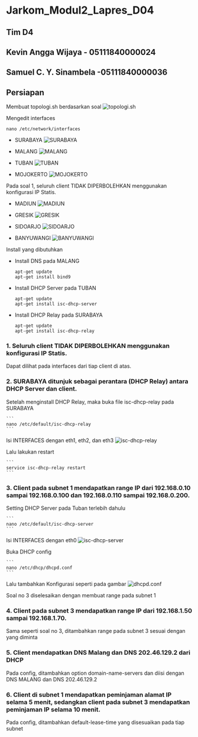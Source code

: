 # Jarkom_Modul2_Lapres_D04

## Tim D4

## Kevin Angga Wijaya - 05111840000024

## Samuel C. Y. Sinambela -05111840000036

## Persiapan

Membuat topologi.sh berdasarkan soal
![topologi.sh](/img/topologi.jpg)

Mengedit interfaces

```
nano /etc/network/interfaces
```

- SURABAYA
  ![SURABAYA](/img/interfaces_SURABAYA.jpg)

- MALANG
  ![MALANG](/img/interfaces_MALANG.jpg)

- TUBAN
  ![TUBAN](/img/interfaces_TUBAN.jpg)

- MOJOKERTO
  ![MOJOKERTO](/img/interfaces_MOJOKERTO.jpg)

Pada soal 1, seluruh client TIDAK DIPERBOLEHKAN menggunakan konfigurasi IP Statis.

- MADIUN
  ![MADIUN](/img/interfaces_MADIUN.jpg)

- GRESIK
  ![GRESIK](/img/interfaces_GRESIK.jpg)

- SIDOARJO
  ![SIDOARJO](/img/interfaces_SIDOARJO.jpg)

- BANYUWANGI
  ![BANYUWANGI](/img/interfaces_BANYUWANGI.jpg)

Install yang dibutuhkan

- Install DNS pada MALANG

  ```
  apt-get update
  apt-get install bind9
  ```

- Install DHCP Server pada TUBAN

  ```
  apt-get update
  apt-get install isc-dhcp-server
  ```

- Install DHCP Relay pada SURABAYA
  ```
  apt-get update
  apt-get install isc-dhcp-relay
  ```

### 1. Seluruh client TIDAK DIPERBOLEHKAN menggunakan konfigurasi IP Statis.

Dapat dilihat pada interfaces dari tiap client di atas.

### 2. SURABAYA ditunjuk sebagai perantara (DHCP Relay) antara DHCP Server dan client.

Setelah menginstall DHCP Relay, maka buka file isc-dhcp-relay pada SURABAYA

    ```
    nano /etc/default/isc-dhcp-relay
    ```

Isi INTERFACES dengan eth1, eth2, dan eth3
![isc-dhcp-relay](/img/isc-dhcp-relay.jpg)

Lalu lakukan restart

    ```
    service isc-dhcp-relay restart
    ```

### 3. Client pada subnet 1 mendapatkan range IP dari 192.168.0.10 sampai 192.168.0.100 dan 192.168.0.110 sampai 192.168.0.200.

Setting DHCP Server pada Tuban terlebih dahulu

    ```
    nano /etc/default/isc-dhcp-server
    ```

Isi INTERFACES dengan eth0
![isc-dhcp-server](/img/isc-dhcp-server.jpg)

Buka DHCP config

    ```
    nano /etc/dhcp/dhcpd.conf
    ```

Lalu tambahkan Konfigurasi seperti pada gambar
![dhcpd.conf](/img/dhcpd.conf.jpg)

Soal no 3 diselesaikan dengan membuat range pada subnet 1

### 4. Client pada subnet 3 mendapatkan range IP dari 192.168.1.50 sampai 192.168.1.70.

Sama seperti soal no 3, ditambahkan range pada subnet 3 sesuai dengan yang diminta

### 5. Client mendapatkan DNS Malang dan DNS 202.46.129.2 dari DHCP

Pada config, ditambahkan option domain-name-servers dan diisi dengan DNS MALANG dan DNS 202.46.129.2

### 6. Client di subnet 1 mendapatkan peminjaman alamat IP selama 5 menit, sedangkan client pada subnet 3 mendapatkan peminjaman IP selama 10 menit.

Pada config, ditambahkan default-lease-time yang disesuaikan pada tiap subnet
